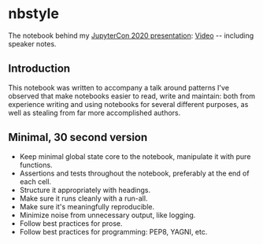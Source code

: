 # nbstyle

The notebook behind my [JupyterCon 2020 presentation](https://cfp.jupytercon.com/2020/schedule/presentation/186/a-notebook-style-guide/): [Video](https://www.youtube.com/watch?v=gFvKvdznUdc) -- including speaker notes.

## Introduction

This notebook was written to accompany a talk around patterns I've
observed that make notebooks easier to read, write and maintain: both
from experience writing and using notebooks for several different
purposes, as well as stealing from far more accomplished authors.

## Minimal, 30 second version

- Keep minimal global state core to the notebook, manipulate it with
  pure functions.
- Assertions and tests throughout the notebook, preferably at the end
  of each cell.
- Structure it appropriately with headings.
- Make sure it runs cleanly with a run-all.
- Make sure it's meaningfully reproducible.
- Minimize noise from unnecessary output, like logging.
- Follow best practices for prose.
- Follow best practices for programming: PEP8, YAGNI, etc.
